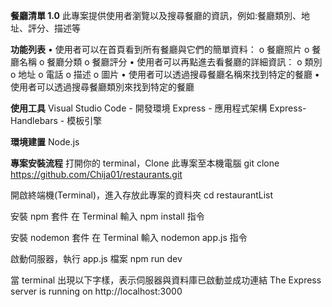 **餐廳清單 1.0**
此專案提供使用者瀏覽以及搜尋餐廳的資訊，例如:餐廳類別、地址、評分、描述等

**功能列表**
•	使用者可以在首頁看到所有餐廳與它們的簡單資料：
    o	餐廳照片
    o	餐廳名稱
    o	餐廳分類
    o	餐廳評分
•	使用者可以再點進去看餐廳的詳細資訊：
    o	類別
    o	地址
    o	電話
    o	描述
    o	圖片
•	使用者可以透過搜尋餐廳名稱來找到特定的餐廳
•	使用者可以透過搜尋餐廳類別來找到特定的餐廳

**使用工具**
Visual Studio Code - 開發環境
Express - 應用程式架構
Express-Handlebars - 模板引擎

**環境建置**
Node.js

**專案安裝流程**
打開你的 terminal，Clone 此專案至本機電腦
git clone https://github.com/Chija01/restaurants.git

開啟終端機(Terminal)，進入存放此專案的資料夾
cd restaurantList

安裝 npm 套件
在 Terminal 輸入 npm install 指令

安裝 nodemon 套件
在 Terminal 輸入 nodemon app.js 指令

啟動伺服器，執行 app.js 檔案
npm run dev

當 terminal 出現以下字樣，表示伺服器與資料庫已啟動並成功連結
The Express server is running on http://localhost:3000

